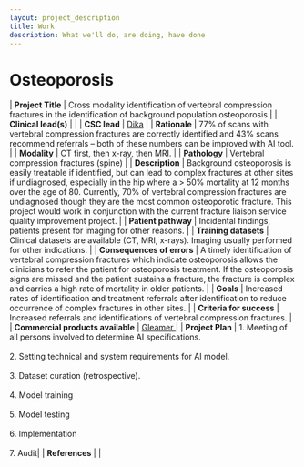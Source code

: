 ```yaml
---
layout: project_description
title: Work
description: What we'll do, are doing, have done
---
```



# **Osteoporosis**

| <b>Project Title</b> | Cross modality identification of vertebral compression fractures in the identification of background population osteoporosis |
| <b>Clinical lead(s)</b> |  |
| <b>CSC lead</b> | [Dika](/team/dika.md) |
| <b>Rationale</b> | 77% of scans with vertebral compression fractures are correctly identified and 43% scans recommend referrals – both of these numbers can be improved with AI tool. |
| <b>Modality</b> | CT first, then x-ray, then MRI. |
| <b>Pathology</b> | Vertebral compression fractures (spine) |
| <b>Description</b> | Background osteoporosis is easily treatable if identified, but can lead to complex fractures at other sites if undiagnosed, especially in the hip where a > 50% mortality at 12 months over the age of 80. Currently, 70% of vertebral compression fractures are undiagnosed though they are the most common osteoporotic fracture. This project would work in conjunction with the current fracture liaison service quality improvement project. |
| <b>Patient pathway</b> | Incidental findings, patients present for imaging for other reasons. |
| <b>Training datasets</b> | Clinical datasets are available (CT, MRI, x-rays). Imaging usually performed for other indications. |
| <b>Consequences of errors</b> | A timely identification of vertebral compression fractures which indicate osteoporosis allows the clinicians to refer the patient for osteoporosis treatment. If the osteoporosis signs are missed and the patient sustains a fracture, the fracture is complex and carries a high rate of mortality in older patients. |
| <b>Goals</b> | Increased rates of identification and treatment referrals after identification to reduce occurrence of complex fractures in other sites. |
| <b>Criteria for success</b> | Increased referrals and identifications of vertebral compression fractures. |
| <b>Commercial products available</b> | <a href="http://www.gleamer.ai/"> Gleamer </a> |
| <b>Project Plan</b> | 1.	Meeting of all persons involved to determine AI specifications. <br><br> 2.	Setting technical and system requirements for AI model. <br> <br> 3. Dataset curation (retrospective). <br><br> 4.	Model training<br><br>5.	Model testing <br><br>6.	Implementation <br><br>7. Audit|
| <b>References</b> |  |